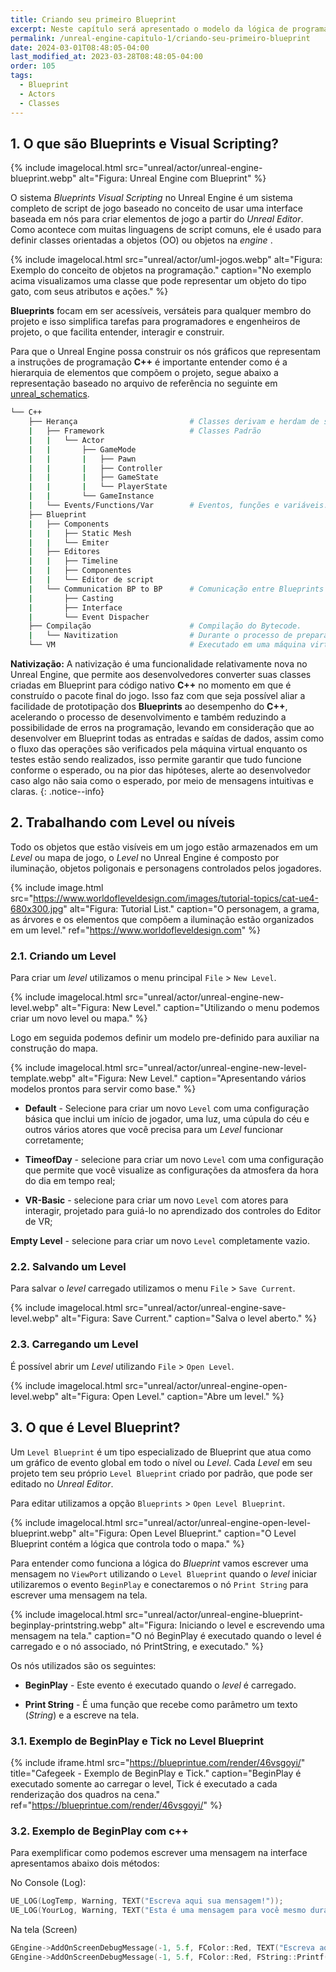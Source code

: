 ```yaml
---
title: Criando seu primeiro Blueprint
excerpt: Neste capítulo será apresentado o modelo da lógica de programação utilizando Blueprints.
permalink: /unreal-engine-capitulo-1/criando-seu-primeiro-blueprint
date: 2024-03-01T08:48:05-04:00
last_modified_at: 2023-03-28T08:48:05-04:00
order: 105
tags:
  - Blueprint
  - Actors
  - Classes
---
```


## 1. O que são Blueprints e Visual Scripting?

{% include imagelocal.html
    src="unreal/actor/unreal-engine-blueprint.webp"
    alt="Figura: Unreal Engine com Blueprint"
%}

O sistema *Blueprints Visual Scripting* no Unreal Engine é um sistema completo de script de jogo baseado no conceito de usar uma interface baseada em nós para criar elementos de jogo a partir do *Unreal Editor*. Como acontece com muitas linguagens de script comuns, ele é usado para definir classes orientadas a objetos (OO) ou objetos na *engine* .

{% include imagelocal.html
    src="unreal/actor/uml-jogos.webp"
    alt="Figura: Exemplo do conceito de objetos na programação."
    caption="No exemplo acima visualizamos uma classe que pode representar um objeto do tipo gato, com seus atributos e ações."
%}

**Blueprints** focam em ser acessíveis, versáteis para qualquer membro do projeto e isso simplifica tarefas para programadores e engenheiros de projeto, o que facilita entender, interagir e construir.  

Para que o Unreal Engine possa construir os nós gráficos que representam a instruções de programação **C++** é importante entender como é a hierarquia de elementos que compõem o projeto, segue abaixo a representação baseado no arquivo de referência no seguinte em [unreal_schematics](https://github.com/drstreit/unreal_schematics "https://github.com/drstreit/unreal_schematics").

```bash
└── C++  
    ├── Herança                         # Classes derivam e herdam de suas classes pai  
    |   ├── Framework                   # Classes Padrão  
    |   |   └── Actor  
    |   |       ├── GameMode
    |   |       |   ├── Pawn
    |   |       |   ├── Controller
    |   |       |   ├── GameState
    |   |       |   └── PlayerState
    |   |       └── GameInstance
    |   └── Events/Functions/Var        # Eventos, funções e variáveis.
    ├── Blueprint
    |   ├── Components
    |   |   ├── Static Mesh
    |   |   └── Emiter
    |   ├── Editores
    |   |   ├── Timeline
    |   |   ├── Componentes
    |   |   └── Editor de script
    |   └── Communication BP to BP      # Comunicação entre Blueprints
    |       ├── Casting
    |       ├── Interface
    |       └── Event Dispacher
    ├── Compilação                      # Compilação do Bytecode.
    |   └── Navitization                # Durante o processo de preparação, o Blueprint pode ser cruzado para c ++ e nativizado*
    └── VM                              # Executado em uma máquina virtual
```

**Nativização:** A nativização é uma funcionalidade relativamente nova no Unreal Engine, que permite aos desenvolvedores converter suas classes criadas em Blueprint para código nativo **C++** no momento em que é construído o pacote final do jogo. Isso faz com que seja possível aliar a facilidade de prototipação dos **Blueprints** ao desempenho do **C++**, acelerando o processo de desenvolvimento e também reduzindo a possibilidade de erros na programação, levando em consideração que ao desenvolver em Blueprint todas as entradas e saídas de dados, assim como o fluxo das operações são verificados pela máquina virtual enquanto os testes estão sendo realizados, isso permite garantir que tudo funcione conforme o esperado, ou na pior das hipóteses, alerte ao desenvolvedor caso algo não saia como o esperado, por meio de mensagens intuitivas e claras.
{: .notice--info}

## 2. Trabalhando com Level ou níveis

Todo os objetos que estão visíveis em um jogo estão armazenados em um *Level* ou mapa de jogo, o *Level* no Unreal Engine é composto por iluminação, objetos poligonais e personagens controlados pelos jogadores.

{% include image.html
    src="https://www.worldofleveldesign.com/images/tutorial-topics/cat-ue4-680x300.jpg"
    alt="Figura: Tutorial List."
    caption="O personagem, a grama, as árvores e os elementos que compõem a iluminação estão organizados em um level."
    ref="https://www.worldofleveldesign.com"
%}

### 2.1. Criando um Level

Para criar um *level* utilizamos o menu principal `File` > `New Level`.

{% include imagelocal.html
    src="unreal/actor/unreal-engine-new-level.webp"
    alt="Figura: New Level."
    caption="Utilizando o menu podemos criar um novo level ou mapa."
%}

Logo em seguida podemos definir um modelo pre-definido para auxiliar na construção do mapa.

{% include imagelocal.html
    src="unreal/actor/unreal-engine-new-level-template.webp"
    alt="Figura: New Level."
    caption="Apresentando vários modelos prontos para servir como base."
%}

- **Default** - Selecione para criar um novo `Level` com uma configuração básica que inclui um início de jogador, uma luz, uma cúpula do céu e outros vários atores que você precisa para um *Level* funcionar corretamente;

- **TimeofDay** -  selecione para criar um novo `Level` com uma configuração que permite que você visualize as configurações da atmosfera da hora do dia em tempo real;

- **VR-Basic** - selecione para criar um novo `Level` com atores para interagir, projetado para guiá-lo no aprendizado dos controles do Editor de VR;

**Empty Level** - selecione para criar um novo `Level` completamente vazio.

### 2.2. Salvando um Level

Para salvar o *level* carregado utilizamos o menu `File` > `Save Current`.

{% include imagelocal.html
    src="unreal/actor/unreal-engine-save-level.webp"
    alt="Figura: Save Current."
    caption="Salva o level aberto."
%}

### 2.3. Carregando um Level

É possível abrir um  *Level* utilizando `File` > `Open Level`.

{% include imagelocal.html
    src="unreal/actor/unreal-engine-open-level.webp"
    alt="Figura: Open Level."
    caption="Abre um level."
%}

## 3. O que é Level Blueprint?  

Um `Level Blueprint` é um tipo especializado de Blueprint que atua como um gráfico de evento global em todo o nível ou *Level*. Cada *Level* em seu projeto tem seu próprio `Level Blueprint` criado por padrão, que pode ser editado no *Unreal Editor*.

Para editar utilizamos a opção `Blueprints` > `Open Level Blueprint`.

{% include imagelocal.html
    src="unreal/actor/unreal-engine-open-level-blueprint.webp"
    alt="Figura:  Open Level Blueprint."
    caption="O Level Blueprint contém a lógica que controla todo o mapa."
%}

Para entender como funciona a lógica do *Blueprint* vamos escrever uma mensagem no `ViewPort` utilizando o `Level Blueprint` quando o *level* iniciar utilizaremos o evento `BeginPlay` e conectaremos o nó `Print String` para escrever uma mensagem na tela.

{% include imagelocal.html
    src="unreal/actor/unreal-engine-blueprint-beginplay-printstring.webp"
    alt="Figura: Iniciando o level e escrevendo uma mensagem na tela."
    caption="O nó BeginPlay é executado quando o level é carregado e o nó associado, nó PrintString, e executado."
%}

Os nós utilizados são os seguintes:

- **BeginPlay** - Este evento é executado quando o *level* é carregado.

- **Print String** - É uma função que recebe como parâmetro um texto (*String*) e a escreve na tela.

### 3.1. Exemplo de BeginPlay e Tick no Level Blueprint

{% include iframe.html
    src="https://blueprintue.com/render/46vsgoyi/"
    title="Cafegeek - Exemplo de BeginPlay e Tick."
    caption="BeginPlay é executado somente ao carregar o level, Tick é executado a cada renderização dos quadros na cena."
    ref="https://blueprintue.com/render/46vsgoyi/"
%}

### 3.2. Exemplo de BeginPlay com c++

Para exemplificar como podemos escrever uma mensagem na interface apresentamos abaixo dois métodos:

No Console (Log):

```cpp
UE_LOG(LogTemp, Warning, TEXT("Escreva aqui sua mensagem!"));
UE_LOG(YourLog, Warning, TEXT("Esta é uma mensagem para você mesmo durante o tempo de execução!"));
```

Na tela (Screen)

```cpp
GEngine->AddOnScreenDebugMessage(-1, 5.f, FColor::Red, TEXT("Escreva aqui sua mensagem!"));
GEngine->AddOnScreenDebugMessage(-1, 5.f, FColor::Red, FString::Printf(TEXT("Valores de variáveis: x: %f, y: %f"), x, y));
```
